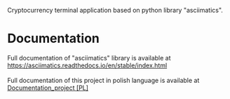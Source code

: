 Cryptocurrency terminal application based on python library "asciimatics".

# Documentation
Full documentation of "asciimatics" library is available at https://asciimatics.readthedocs.io/en/stable/index.html <br />
<br/>
Full documentation of this project in polish language is available at [Documentation_project [PL]](Dokumentacja_projektu_[PL].pdf)
